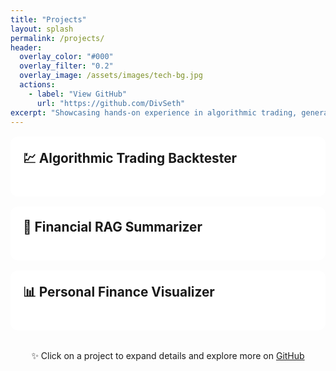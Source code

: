 ```yaml
---
title: "Projects"
layout: splash
permalink: /projects/
header:
  overlay_color: "#000"
  overlay_filter: "0.2"
  overlay_image: /assets/images/tech-bg.jpg
  actions:
    - label: "View GitHub"
      url: "https://github.com/DivSeth"
excerpt: "Showcasing hands-on experience in algorithmic trading, generative AI, and financial technology."
---
```


<style>
  .project-card {
    border-radius: 12px;
    box-shadow: 0 4px 8px rgba(0, 0, 0, 0);
    margin: 1rem auto;
    padding: 1.25rem;
    background: white;
    transition: 0.3s;
    cursor: pointer;
    max-width: 800px;
  }
  .project-card:hover {
    background: #f0f8ff;
  }
  .project-details {
    display: none;
    margin-top: 0.75rem;
    font-size: 0.95rem;
  }
  .project-title {
    font-size: 1.3rem;
    font-weight: bold;
    margin-bottom: 0.25rem;
  }
  .project-tech {
    font-size: 0.9rem;
    color: #fff;
  }
  @media (prefers-color-scheme: dark) {
    .project-card { background: #222; color: #eee; }
    .project-card:hover { background:rgb(0, 0, 0); }
  }
</style>

<script>
  function toggleDetails(id) {
    const details = document.getElementById(id);
    details.style.display = details.style.display === 'block' ? 'none' : 'block';
  }
</script>

<div class="project-card" onclick="toggleDetails('backtester')">
  <div class="project-title">💹 Algorithmic Trading Backtester</div>
  <div class="project-tech">Python · NumPy · Streamlit · Monte Carlo</div>
  <div id="backtester" class="project-details">
    Modular engine for backtesting trading strategies with performance metrics, VaR/CVaR analysis, and visual analytics dashboard.
    <br><a href="https://github.com/DivSeth/Strategy-Backtester" target="_blank">🔗 View on GitHub</a>
  </div>
</div>

<div class="project-card" onclick="toggleDetails('ragbot')">
  <div class="project-title">📄 Financial RAG Summarizer</div>
  <div class="project-tech">LangChain · Milvus · Llama 3.2 · Streamlit</div>
  <div id="ragbot" class="project-details">
    Local chatbot for financial PDFs using retrieval-augmented generation with fast semantic search and multi-turn Q&A.
    <br><a href="https://github.com/DivSeth/RAGTrader-FInancial-RAG-Chatbot" target="_blank">🔗 View on GitHub</a>
  </div>
</div>

<div class="project-card" onclick="toggleDetails('financeviz')">
  <div class="project-title">📊 Personal Finance Visualizer</div>
  <div class="project-tech">Python · Pandas · Streamlit · Matplotlib</div>
  <div id="financeviz" class="project-details">
    Parses and visualizes personal income/spending data with dynamic charts, category tracking, and downloadable summaries.
    <br><a href="https://github.com/DivSeth/personal-finance-visualiser-DivyaanshSeth" target="_blank">🔗 View on GitHub</a>
  </div>
</div>

<p style="text-align:center; margin-top:2rem;">
  ✨ Click on a project to expand details and explore more on <a href="https://github.com/DivSeth" target="_blank">GitHub</a>
</p>
